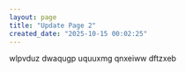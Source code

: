 ```yaml
---
layout: page
title: "Update Page 2"
created_date: "2025-10-15 00:02:25"
---
```


wlpvduz dwaqugp uquuxmg qnxeiww dftzxeb 
